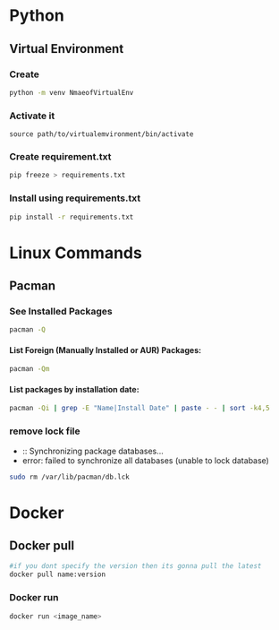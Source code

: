 # Python 
## Virtual Environment
### Create
```bash
python -m venv NmaeofVirtualEnv
```
### Activate it 
``` bassh
source path/to/virtualemvironment/bin/activate
```
### Create requirement.txt
```bash
pip freeze > requirements.txt
```
### Install using requirements.txt
```bash
pip install -r requirements.txt
```

# Linux Commands 
## Pacman
### See Installed Packages
```bash
pacman -Q
```
#### List Foreign (Manually Installed or AUR) Packages:

```bash
pacman -Qm
```
#### List packages by installation date:
```bash
pacman -Qi | grep -E "Name|Install Date" | paste - - | sort -k4,5
```
### remove lock file 
- :: Synchronizing package databases...
- error: failed to synchronize all databases (unable to lock database)
```bash
sudo rm /var/lib/pacman/db.lck

```
# Docker
## Docker pull

```bash
#if you dont specify the version then its gonna pull the latest
docker pull name:version
```
### Docker run


```bash
docker run <image_name>
